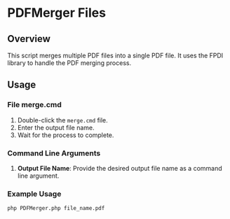 # PDFMerger Files

## Overview

This script merges multiple PDF files into a single PDF file. It uses the FPDI library to handle the PDF merging process.

## Usage

### File merge.cmd

1. Double-click the `merge.cmd` file.
2. Enter the output file name.
3. Wait for the process to complete.

### Command Line Arguments

1. **Output File Name**: Provide the desired output file name as a command line argument.

### Example Usage

```bash
php PDFMerger.php file_name.pdf
```
